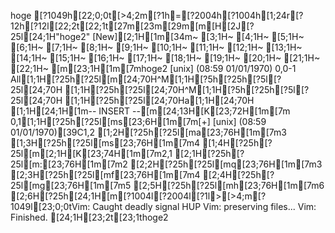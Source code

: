 hoge
[?1049h[22;0;0t[>4;2m[?1h=[?2004h[?1004h[1;24r[?12h[?12l[22;2t[22;1t[27m[23m[29m[m[H[2J[?25l[24;1H"hoge2" [New][2;1H[1m[34m~                                                                               [3;1H~                                                                               [4;1H~                                                                               [5;1H~                                                                               [6;1H~                                                                               [7;1H~                                                                               [8;1H~                                                                               [9;1H~                                                                               [10;1H~                                                                               [11;1H~                                                                               [12;1H~                                                                               [13;1H~                                                                               [14;1H~                                                                               [15;1H~                                                                               [16;1H~                                                                               [17;1H~                                                                               [18;1H~                                                                               [19;1H~                                                                               [20;1H~                                                                               [21;1H~                                                                               [22;1H~                                                                               [m[23;1H[1m[7mhoge2 [unix] (08:59 01/01/1970)                                        0,0-1 All[1;1H[?25h[?25l[m[24;70H^M[1;1H[?5h[?25h[?5l[?25l[24;70H  [1;1H[?25h[?25l[24;70H^M[1;1H[?5h[?25h[?5l[?25l[24;70H  [1;1H[?25h[?25l[24;70Ha[1;1H[24;70H [1;1H[24;1H[1m-- INSERT --[m[24;13H[K[23;72H[1m[7m  0,1[1;1H[?25h[?25l[ms[23;6H[1m[7m[+] [unix] (08:59 01/01/1970)[39C1,2 [1;2H[?25h[?25l[ma[23;76H[1m[7m3 [1;3H[?25h[?25l[ms[23;76H[1m[7m4 [1;4H[?25h[?25l[m[2;1H[K[23;74H[1m[7m2,1 [2;1H[?25h[?25l[m:[23;76H[1m[7m2 [2;2H[?25h[?25l[mq[23;76H[1m[7m3 [2;3H[?25h[?25l[mf[23;76H[1m[7m4 [2;4H[?25h[?25l[mg[23;76H[1m[7m5 [2;5H[?25h[?25l[mh[23;76H[1m[7m6 [2;6H[?25h[24;1H[m[?1004l[?2004l[?1l>[>4;m[?1049l[23;0;0tVim: Caught deadly signal HUP
Vim: preserving files...
Vim: Finished.
[24;1H[23;2t[23;1thoge2
